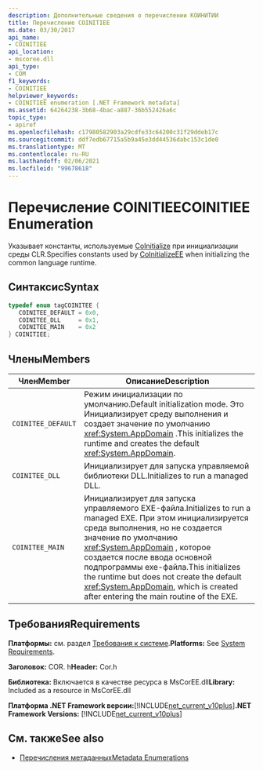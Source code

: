 ```yaml
---
description: Дополнительные сведения о перечислении КОИНИТИИ
title: Перечисление COINITIEE
ms.date: 03/30/2017
api_name:
- COINITIEE
api_location:
- mscoree.dll
api_type:
- COM
f1_keywords:
- COINITIEE
helpviewer_keywords:
- COINITIEE enumeration [.NET Framework metadata]
ms.assetid: 64264238-3b68-4bac-a887-36b552426a6c
topic_type:
- apiref
ms.openlocfilehash: c17980582903a29cdfe33c64200c31f29ddeb17c
ms.sourcegitcommit: ddf7edb67715a5b9a45e3dd44536dabc153c1de0
ms.translationtype: MT
ms.contentlocale: ru-RU
ms.lasthandoff: 02/06/2021
ms.locfileid: "99678618"
---
```

# <a name="coinitiee-enumeration"></a><span data-ttu-id="95904-103">Перечисление COINITIEE</span><span class="sxs-lookup"><span data-stu-id="95904-103">COINITIEE Enumeration</span></span>

<span data-ttu-id="95904-104">Указывает константы, используемые [CoInitialize](../hosting/coinitializeee-function.md) при инициализации среды CLR.</span><span class="sxs-lookup"><span data-stu-id="95904-104">Specifies constants used by [CoInitializeEE](../hosting/coinitializeee-function.md) when initializing the common language runtime.</span></span>  
  
## <a name="syntax"></a><span data-ttu-id="95904-105">Синтаксис</span><span class="sxs-lookup"><span data-stu-id="95904-105">Syntax</span></span>  
  
```cpp  
typedef enum tagCOINITEE {  
   COINITEE_DEFAULT = 0x0,  
   COINITEE_DLL     = 0x1,  
   COINITEE_MAIN    = 0x2  
} COINITIEE;  
```  
  
## <a name="members"></a><span data-ttu-id="95904-106">Члены</span><span class="sxs-lookup"><span data-stu-id="95904-106">Members</span></span>  
  
|<span data-ttu-id="95904-107">Член</span><span class="sxs-lookup"><span data-stu-id="95904-107">Member</span></span>|<span data-ttu-id="95904-108">Описание</span><span class="sxs-lookup"><span data-stu-id="95904-108">Description</span></span>|  
|------------|-----------------|  
|`COINITEE_DEFAULT`|<span data-ttu-id="95904-109">Режим инициализации по умолчанию.</span><span class="sxs-lookup"><span data-stu-id="95904-109">Default initialization mode.</span></span> <span data-ttu-id="95904-110">Это Инициализирует среду выполнения и создает значение по умолчанию <xref:System.AppDomain> .</span><span class="sxs-lookup"><span data-stu-id="95904-110">This initializes the runtime and creates the default <xref:System.AppDomain>.</span></span>|  
|`COINITEE_DLL`|<span data-ttu-id="95904-111">Инициализирует для запуска управляемой библиотеки DLL.</span><span class="sxs-lookup"><span data-stu-id="95904-111">Initializes to run a managed DLL.</span></span>|  
|`COINITEE_MAIN`|<span data-ttu-id="95904-112">Инициализирует для запуска управляемого EXE-файла.</span><span class="sxs-lookup"><span data-stu-id="95904-112">Initializes to run a managed EXE.</span></span> <span data-ttu-id="95904-113">При этом инициализируется среда выполнения, но не создается значение по умолчанию <xref:System.AppDomain> , которое создается после ввода основной подпрограммы exe-файла.</span><span class="sxs-lookup"><span data-stu-id="95904-113">This initializes the runtime but does not create the default <xref:System.AppDomain>, which is created after entering the main routine of the EXE.</span></span>|  
  
## <a name="requirements"></a><span data-ttu-id="95904-114">Требования</span><span class="sxs-lookup"><span data-stu-id="95904-114">Requirements</span></span>  

 <span data-ttu-id="95904-115">**Платформы:** см. раздел [Требования к системе](../../get-started/system-requirements.md).</span><span class="sxs-lookup"><span data-stu-id="95904-115">**Platforms:** See [System Requirements](../../get-started/system-requirements.md).</span></span>  
  
 <span data-ttu-id="95904-116">**Заголовок:** COR. h</span><span class="sxs-lookup"><span data-stu-id="95904-116">**Header:** Cor.h</span></span>  
  
 <span data-ttu-id="95904-117">**Библиотека:** Включается в качестве ресурса в MsCorEE.dll</span><span class="sxs-lookup"><span data-stu-id="95904-117">**Library:** Included as a resource in MsCorEE.dll</span></span>  
  
 <span data-ttu-id="95904-118">**Платформа .NET Framework версии:**[!INCLUDE[net_current_v10plus](../../../../includes/net-current-v10plus-md.md)]</span><span class="sxs-lookup"><span data-stu-id="95904-118">**.NET Framework Versions:** [!INCLUDE[net_current_v10plus](../../../../includes/net-current-v10plus-md.md)]</span></span>  
  
## <a name="see-also"></a><span data-ttu-id="95904-119">См. также</span><span class="sxs-lookup"><span data-stu-id="95904-119">See also</span></span>

- [<span data-ttu-id="95904-120">Перечисления метаданных</span><span class="sxs-lookup"><span data-stu-id="95904-120">Metadata Enumerations</span></span>](metadata-enumerations.md)
